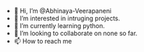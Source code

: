- 👋 Hi, I’m @Abhinaya-Veerapaneni
- 👀 I’m interested in intruging projects.
- 🌱 I’m currently learning python.
- 💞️ I’m looking to collaborate on none so far.
- 📫 How to reach me 

<!---
Abhinaya-Veerapaneni/Abhinaya-Veerapaneni is a ✨ special ✨ repository because its `README.md` (this file) appears on your GitHub profile.
You can click the Preview link to take a look at your changes.
--->
